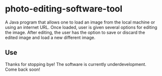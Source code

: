 # photo-editing-software-tool
A Java program that allows one to load an image from the local machine or using an internet URL. Once loaded, user is given several options for editing the image. After editing, the user has the option to save or discard the edited image and load a new different image.

## Use
Thanks for stopping bye! The software is currently underdevelopment. Come back soon!
## 
